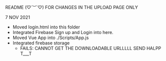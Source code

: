 README (♡˙︶˙♡)
FOR CHANGES IN THE UPLOAD PAGE ONLY

7 NOV 2021

- Moved login.html into this folder
- Integrated Firebase Sign up and Login into here.
- Moved Vue App into ./Scripts/App.js
- Integrated firebase storage
  - FAILS: CANNOT GET THE DOWNLOADABLE URLLLLL SEND HALPP T___T
